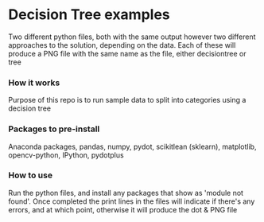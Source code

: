 # Decision Tree examples
Two different python files, both with the same output however two different approaches to the solution, depending on the data.
Each of these will produce a PNG file with the same name as the file, either decisiontree or tree

### How it works
Purpose of this repo is to run sample data to split into categories using a decision tree

### Packages to pre-install
Anaconda packages,
pandas,
numpy,
pydot,
scikitlean (sklearn),
matplotlib,
opencv-python,
IPython,
pydotplus

### How to use
Run the python files, and install any packages that show as 'module not found'. Once completed the print lines in the files will indicate if there's any errors, and at which point, otherwise it will produce the dot & PNG file